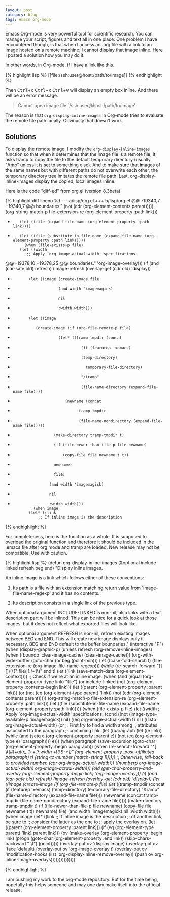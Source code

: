 ```yaml
---
layout: post
category: blog
tags: emacs org-mode
---
```


<!--start-excerpt-->Emacs Org-mode is very powerful tool for scientific research.  You can manage your script, figures and text all in one place.  One problem I have encountered though, is that when I access an .org file with a link to an image hosted on a remote machine, I cannot display that image inline.  Here I posted a solution how you may do it.<!--end-excerpt-->

In other words, in Org-mode, if I have a link like this.

{% highlight lisp %}
[[file:/ssh:user@host:/path/to/image]]
{% endhighlight %}

Then <kbd>Ctrl</kbd>+<kbd>c</kbd> <kbd>Ctrl</kbd>+<kbd>x</kbd> <kbd>Ctrl</kbd>+<kbd>v</kbd> will display an empty box inline.  And there will be an error message.

> Cannot open image file `/ssh:user@host:/path/to/image'

The reason is that <code>org-display-inline-images</code> in Org-mode tries to evaluate the remote file path locally.  Obviously that doesn't work.

Solutions
---

To display the remote image, I modify the <code>org-display-inline-images</code> function so that when it determines that the image file is a remote file, it asks tramp to copy the file to the default temporary directory (usually "/tmp" unless it is set to something else).  And to make sure that images of the same names but with different paths do not overwrite each other, the temporary directory tree imitates the remote file path.  Last, org-display-inline-images display the copied, local images inline.

Here is the code "diff-ed" from org.el (version 8.3beta).

{% highlight diff lineno %}
--- a/lisp/org.el
+++ b/lisp/org.el
@@ -19340,7 +19340,7 @@ boundaries."
 			    (not (cdr (org-element-contents parent)))))
 		      (org-string-match-p file-extension-re
 					  (org-element-property :path link)))
-	     (let ((file (expand-file-name (org-element-property :path link))))
+	     (let ((file (substitute-in-file-name (expand-file-name (org-element-property :path link)))))
 	       (when (file-exists-p file)
 		 (let ((width
 			;; Apply `org-image-actual-width' specifications.
@@ -19378,10 +19378,25 @@ boundaries."
 			     'org-image-overlay)))
 		   (if (and (car-safe old) refresh)
 		       (image-refresh (overlay-get (cdr old) 'display))
-		     (let ((image (create-image file
-						  (and width 'imagemagick)
-						  nil
-						  :width width)))
+		     (let ((image 
+			    (create-image (if (org-file-remote-p file)
+					      (let* ((tramp-tmpdir (concat
+								    (if (featurep 'xemacs)
+									(temp-directory)
+								      temporary-file-directory)
+								    "/tramp"
+								    (file-name-directory (expand-file-name file))))
+						     (newname (concat
+							       tramp-tmpdir 
+							       (file-name-nondirectory (expand-file-name file)))))
+						(make-directory tramp-tmpdir t)
+						(if (file-newer-than-file-p file newname)
+						    (copy-file file newname t t))
+						newname)
+					    file)
+					  (and width 'imagemagick)
+					  nil
+					  :width width)))
 		       (when image
 			 (let* ((link
 				 ;; If inline image is the description

{% endhighlight %}

For completeness, here is the function as a whole.  It is supposed to overload the original function and therefore it should be included in the .emacs file after org mode and tramp are loaded.  New release may not be compatible.  Use with caution.

{% highlight lisp %}
(defun org-display-inline-images (&optional include-linked refresh beg end)
  "Display inline images.

An inline image is a link which follows either of these
conventions:

  1. Its path is a file with an extension matching return value
     from `image-file-name-regexp' and it has no contents.

  2. Its description consists in a single link of the previous
     type.

When optional argument INCLUDE-LINKED is non-nil, also links with
a text description part will be inlined.  This can be nice for
a quick look at those images, but it does not reflect what
exported files will look like.

When optional argument REFRESH is non-nil, refresh existing
images between BEG and END.  This will create new image displays
only if necessary.  BEG and END default to the buffer
boundaries."
  (interactive "P")
  (when (display-graphic-p)
    (unless refresh
      (org-remove-inline-images)
      (when (fboundp 'clear-image-cache) (clear-image-cache)))
    (org-with-wide-buffer
     (goto-char (or beg (point-min)))
     (let ((case-fold-search t)
	   (file-extension-re (org-image-file-name-regexp)))
       (while (re-search-forward "[][]\\[\\(?:file\\|[./~]\\)" end t)
	 (let ((link (save-match-data (org-element-context))))
	   ;; Check if we're at an inline image.
	   (when (and (equal (org-element-property :type link) "file")
		      (or include-linked
			  (not (org-element-property :contents-begin link)))
		      (let ((parent (org-element-property :parent link)))
			(or (not (eq (org-element-type parent) 'link))
			    (not (cdr (org-element-contents parent)))))
		      (org-string-match-p file-extension-re
					  (org-element-property :path link)))
	     (let ((file (substitute-in-file-name (expand-file-name (org-element-property :path link)))))
	       (when (file-exists-p file)
		 (let ((width
			;; Apply `org-image-actual-width' specifications.
			(cond
			 ((not (image-type-available-p 'imagemagick)) nil)
			 ((eq org-image-actual-width t) nil)
			 ((listp org-image-actual-width)
			  (or
			   ;; First try to find a width among
			   ;; attributes associated to the paragraph
			   ;; containing link.
			   (let ((paragraph
				  (let ((e link))
				    (while (and (setq e (org-element-property
							 :parent e))
						(not (eq (org-element-type e)
							 'paragraph))))
				    e)))
			     (when paragraph
			       (save-excursion
				 (goto-char (org-element-property :begin paragraph))
				   (when
				       (re-search-forward
					"^[ \t]*#\\+attr_.*?: +.*?:width +\\(\\S-+\\)"
					(org-element-property
					 :post-affiliated paragraph)
					t)
				     (string-to-number (match-string 1))))))
			   ;; Otherwise, fall-back to provided number.
			   (car org-image-actual-width)))
			 ((numberp org-image-actual-width)
			  org-image-actual-width)))
		       (old (get-char-property-and-overlay
			     (org-element-property :begin link)
			     'org-image-overlay)))
		   (if (and (car-safe old) refresh)
		       (image-refresh (overlay-get (cdr old) 'display))
		     (let ((image 
			    (create-image (if (org-file-remote-p file)
					      (let* ((tramp-tmpdir (concat
								    (if (featurep 'xemacs)
									(temp-directory)
								      temporary-file-directory)
								    "/tramp"
								    (file-name-directory (expand-file-name file))))
						     (newname (concat
							       tramp-tmpdir 
							       (file-name-nondirectory (expand-file-name file)))))
						(make-directory tramp-tmpdir t)
						(if (file-newer-than-file-p file newname)
						    (copy-file file newname t t))
						newname)
					    file)
					  (and width 'imagemagick)
					  nil
					  :width width)))
		       (when image
			 (let* ((link
				 ;; If inline image is the description
				 ;; of another link, be sure to
				 ;; consider the latter as the one to
				 ;; apply the overlay on.
				 (let ((parent
					(org-element-property :parent link)))
				   (if (eq (org-element-type parent) 'link)
				       parent
				     link)))
				(ov (make-overlay
				     (org-element-property :begin link)
				     (progn
				       (goto-char
					(org-element-property :end link))
				       (skip-chars-backward " \t")
				       (point)))))
			   (overlay-put ov 'display image)
			   (overlay-put ov 'face 'default)
			   (overlay-put ov 'org-image-overlay t)
			   (overlay-put
			    ov 'modification-hooks
			    (list 'org-display-inline-remove-overlay))
			   (push ov org-inline-image-overlays)))))))))))))))

{% endhighlight %}

I am pushing my work to the org-mode repository.  But for the time being, hopefully this helps someone and may one day make itself into the official release.

